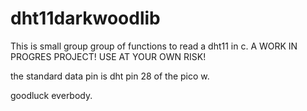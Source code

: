 # dht11darkwoodlib
This is small group group of functions to read a dht11 in c. A WORK IN PROGRES PROJECT! USE AT YOUR OWN RISK!

the standard data pin is dht pin 28 of the pico w.

goodluck everbody.
